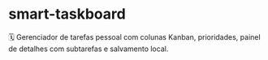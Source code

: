 # smart-taskboard
🗓️ Gerenciador de tarefas pessoal com colunas Kanban, prioridades, painel de detalhes com subtarefas e salvamento local.
